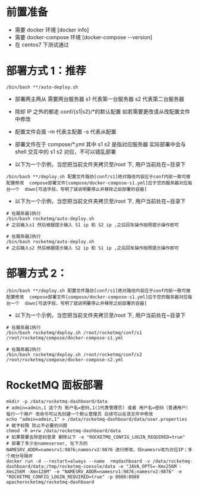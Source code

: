 # 前置准备

- 需要 docker 环境 [docker info]
- 需要 docker-compose 环境 [docker-compose --version]
- 在 centos7 下测试通过

# 部署方式 1：推荐

```shell
/bin/bash **/auto-deploy.sh
```

- 部署两主两从 需要两台服务器 s1 代表第一台服务器 s2 代表第二台服务器
- 除却 IP 之外的都走 conf/{s1|s2}/\*的默认配置 如若需要更改请从改配置文件中修改
- 配置文件会面 -m 代表主配置 -s 代表从配置
- 部署文件在于 compose/\*.yml 其中 s1 s2 是指对应服务器 实际部署中会与 shell 交互中的 s1 s2 对应，不可以错乱部署

- 以下为一个示例，当您把当前文件夹拷贝至/root 下, 用户当前处在~目录下

```shell
/bin/bash **/deploy.sh 配置文件路劲[conf/s1]绝对路径内容应于conf内部一致可做配置修改  compose部署文件[compose/docker-compose-s1.yml]应于您的服务器对应每台一个  down[可选字段，写明了就说明要停止并移除之前部署的容器]
```

- 以下为一个示例，当您把当前文件夹拷贝至/root 下, 用户当前处在~目录下

```shell
# 在服务器1执行
/bin/bash rocketmq/auto-deploy.sh
# 之后输入s1 然后根据提示输入 S1 ip 和 S2 ip ,之后回车操作按照提示操作即可

# 在服务器2执行
/bin/bash rocketmq/auto-deploy.sh
# 之后输入s2 然后根据提示输入 S2 ip 和 S1 ip ,之后回车操作按照提示操作即可
```

# 部署方式 2：

```shell
/bin/bash **/deploy.sh 配置文件路劲[conf/s1]绝对路径内容应于conf内部一致可做配置修改  compose部署文件[compose/docker-compose-s1.yml]应于您的服务器对应每台一个  down[可选字段，写明了就说明要停止并移除之前部署的容器]
```

- 以下为一个示例，当您把当前文件夹拷贝至/root 下, 用户当前处在~目录下

```shell
# 在服务器1执行
/bin/bash rocketmq/deploy.sh /root/rocketmq/conf/s1 /root/rocketmq/compose/docker-compose-s1.yml

# 在服务器2执行
/bin/bash rocketmq/deploy.sh /root/rocketmq/conf/s2 /root/rocketmq/compose/docker-compose-s2.yml
```

# RocketMQ 面板部署

```shell
mkdir -p /data/rocketmq-dashboard/data
# admin=admin,1 这个为 账户名=密码,1(1代表管理员) 或者 用户名=密码（普通用户） 每行一个用户 改命令可以先创建一个默认管理员 后续可以在该文件中修改
echo "admin=admin,1" > /data/rocketmq-dashboard/data/user.properties
# 赋予权限 防止不必要的问题
chmod -R a+rw /data/rocketmq-dashboard/data
# 如果需要去除密码登录 删除以下 -e "ROCKETMQ_CONFIG_LOGIN_REQUIRED=true"
# 部署了多少台nameserver, 在下方的NAMESRV_ADDR=namesrv1:9876;namesrv2:9876 进行修改，将namesrv改为对应IP；多个用分号隔开
docker run -d --restart=always --name  rmqdashboard -v /data/rocketmq-dashboard/data:/tmp/rocketmq-console/data -e "JAVA_OPTS=-Xmx256M -Xms256M -Xmn128M" -e "NAMESRV_ADDR=namesrv1:9876;namesrv2:9876" -e "ROCKETMQ_CONFIG_LOGIN_REQUIRED=true" -p 8080:8080 apacherocketmq/rocketmq-dashboard
```
